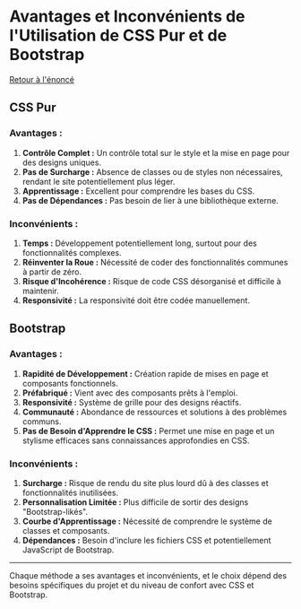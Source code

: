 # Avantages et Inconvénients de l'Utilisation de CSS Pur et de Bootstrap
[Retour à l'énoncé](README.md)
## CSS Pur

### Avantages :

1. **Contrôle Complet :** Un contrôle total sur le style et la mise en page pour des designs uniques.
2. **Pas de Surcharge :** Absence de classes ou de styles non nécessaires, rendant le site potentiellement plus léger.
3. **Apprentissage :** Excellent pour comprendre les bases du CSS.
4. **Pas de Dépendances :** Pas besoin de lier à une bibliothèque externe.

### Inconvénients :

1. **Temps :** Développement potentiellement long, surtout pour des fonctionnalités complexes.
2. **Réinventer la Roue :** Nécessité de coder des fonctionnalités communes à partir de zéro.
3. **Risque d'Incohérence :** Risque de code CSS désorganisé et difficile à maintenir.
4. **Responsivité :** La responsivité doit être codée manuellement.

## Bootstrap

### Avantages :

1. **Rapidité de Développement :** Création rapide de mises en page et composants fonctionnels.
2. **Préfabriqué :** Vient avec des composants prêts à l'emploi.
3. **Responsivité :** Système de grille pour des designs réactifs.
4. **Communauté :** Abondance de ressources et solutions à des problèmes communs.
5. **Pas de Besoin d'Apprendre le CSS :** Permet une mise en page et un stylisme efficaces sans connaissances approfondies en CSS.

### Inconvénients :

1. **Surcharge :** Risque de rendu du site plus lourd dû à des classes et fonctionnalités inutilisées.
2. **Personnalisation Limitée :** Plus difficile de sortir des designs "Bootstrap-likés".
3. **Courbe d'Apprentissage :** Nécessité de comprendre le système de classes et composants.
4. **Dépendances :** Besoin d'inclure les fichiers CSS et potentiellement JavaScript de Bootstrap.

---

Chaque méthode a ses avantages et inconvénients, et le choix dépend des besoins spécifiques du projet et du niveau de confort avec CSS et Bootstrap.
